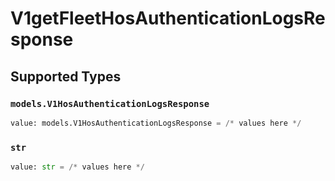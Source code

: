 # V1getFleetHosAuthenticationLogsResponse


## Supported Types

### `models.V1HosAuthenticationLogsResponse`

```python
value: models.V1HosAuthenticationLogsResponse = /* values here */
```

### `str`

```python
value: str = /* values here */
```

